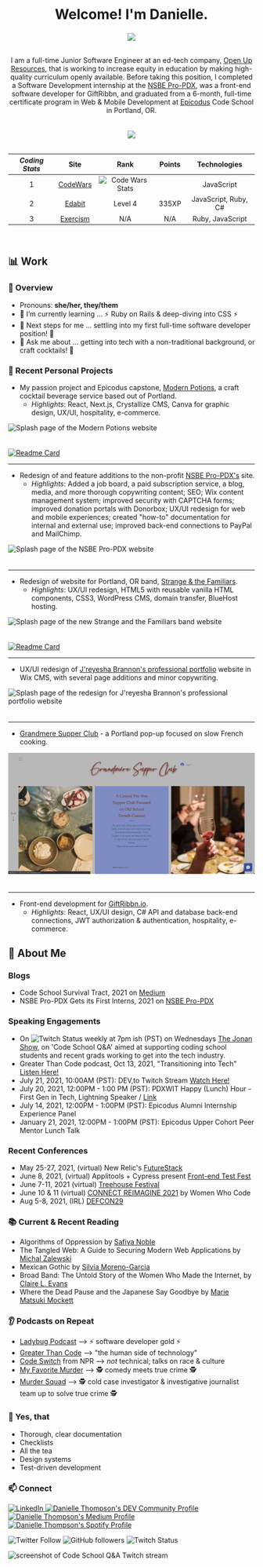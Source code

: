 <div align="center">

# Welcome! I'm Danielle.

<img align="center" src="https://github-readme-stats.vercel.app/api/?username=danitcodes&show_icons=true&icon_color=000080&title_color=000080&border_color=FFFFFF&text_color=FFFFFF&bg_color=90deg,BF5A62,A6537A,904E95" />

<br />
<br />

I am a full-time Junior Software Engineer at an ed-tech company, [Open Up Resources](https://www.openupresources.org/), that is working to increase equity in education by making high-quality curriculum openly available. Before taking this position, I completed a Software Development internship at the [NSBE Pro-PDX](https://www.nsbepropdx.org/), was a front-end software developer for GiftRibbn, and graduated from a 6-month, full-time certificate program in Web & Mobile Development at [Epicodus](www.epicodus.com) Code School in Portland, OR.

<br />

<img align="center" src="https://github-readme-stats.vercel.app/api/top-langs/?username=danitcodes&show_icons=true&layout=compact&title_color=000080&border_color=FFFFFF&text_color=FFFFFF&bg_color=90deg,BF5A62,A6537A,904E95" />

<br />
<br />

|  _Coding Stats_ 	|   Site	|   Rank 	|   Points 	|   Technologies 	|
|:-:	|:-:	|:-:	|:-:	|:-:	|
|  1 	|  [CodeWars](https://www.codewars.com/users/danitcodes)  |  <img src="https://www.codewars.com/users/danitcodes/badges/small" alt="Code Wars Stats" />	|   	|JavaScript 	|
|  2 	|   [Edabit](https://edabit.com/user/NPPFh5vCtYrQREYaC)	  |  Level 4 	|  335XP 	|  JavaScript, Ruby, C# 	|
|  3 	|   [Exercism](https://exercism.io/profiles/danitcodes)	  |  N/A	|  N/A 	|  Ruby, JavaScript 	|

<br />

<!-- **Incoming Stats** <br />
 <br />
|   	|   [LeetCode](https://leetcode.com/danitcodes/)	  |  N/A 	|  66 	|  JavaScript 	|
[Hacker Rank](https://www.hackerrank.com/danithompson74) <br />
 <br />
<br />
<br /> -->

</div>

## 📊 Work

### 📙 Overview

- Pronouns: **she/her, they/them**
- 🌱 I’m currently learning ... ⚡ Ruby on Rails & deep-diving into CSS ⚡
- 👣 Next steps for me ... settling into my first full-time software developer position! 🦾
- 💬 Ask me about ... getting into tech with a non-traditional background, or craft cocktails! 🍹

### 🚧 Recent Personal Projects

- My passion project and Epicodus capstone, [Modern Potions](https://capstone-roan.vercel.app/), a craft cocktail beverage service based out of Portland.
  - _Highlights_: React, Next.js, Crystallize CMS, Canva for graphic design, UX/UI, hospitality, e-commerce.

<img src="assets/ModernPotions_SplashPage.png" alt="Splash page of the Modern Potions website" style="padding-bottom: 20px;"/>

[![Readme Card](https://github-readme-stats.vercel.app/api/pin/?username=danitcodes&repo=-capstone)](https://github.com/danitcodes/-capstone)

---

- Redesign of and feature additions to the non-profit [NSBE Pro-PDX's](https://www.nsbepropdx.org/) site.
  - _Highlights_: Added a job board, a paid subscription service, a blog, media, and more thorough copywriting content; SEO; Wix content management system; improved security with CAPTCHA forms; improved donation portals with Donorbox; UX/UI redesign for web and mobile experiences; created "how-to" documentation for internal and external use; improved back-end connections to PayPal and MailChimp.

<img src="assets/NSBEHome.png" alt="Splash page of the NSBE Pro-PDX website" style="padding-bottom: 20px;"/>

---

- Redesign of website for Portland, OR band, [Strange & the Familiars](www.strangeandthefamiliars.com).
  - _Highlights_: UX/UI redesign, HTML5 with reusable vanilla HTML components, CSS3, WordPress CMS, domain transfer, BlueHost hosting.

<img src="assets/Strange_And_Familiars_Splash.png" alt="Splash page of the new Strange and the Familiars band website"  style="padding-bottom: 20px;" />

[![Readme Card](https://github-readme-stats.vercel.app/api/pin/?username=danitcodes&repo=strange-and-the-familiars)](https://github.com/danitcodes/strange-and-the-familiars)

---

- UX/UI redesign of [J'reyesha Brannon's professional portfolio](www.jreyesha.com) website in Wix CMS, with several page additions and minor copywriting.

<img src="assets/JreyeshaBrannon_Professional.png" alt="Splash page of the redesign for J'reyesha Brannon's professional portfolio website"  style="padding-bottom: 20px;" />

---

- [Grandmere Supper Club](https://www.grandmeresupperclub.com/) - a Portland pop-up focused on slow French cooking.

<img src="assets/GrandmereSplash.png" alt="Splash page of Grandmere Supper Club's business website" style="padding-bottom: 20px;" />

---

- Front-end development for [GiftRibbn.io](ribbn.io).
  - _Highlights_: React, UX/UI design, C# API and database back-end connections, JWT authorization & authentication, hospitality, e-commerce.

<!-- - _Coming soon_ Website redesign/feature add-ons for the following local Portland businesses:
  - Good in the Hood Multicultural Festival
  - FLi Social
  - Professional portfolios & content creator sites for PDX STEM professionals. -->

## 📃 About Me

### Blogs

- Code School Survival Tract, 2021 on [Medium](https://danitcodes.medium.com/code-school-survival-tract-9930cab2f9a8)
- NSBE Pro-PDX Gets its First Interns, 2021 on [NSBE Pro-PDX](https://www.nsbepropdx.org/post/nsbe-pro-pdx-gets-its-first-interns)

### Speaking Engagements

- On ![Twitch Status](https://img.shields.io/twitch/status/danitcodes?style=social) weekly at 7pm ish (PST) on Wednesdays <a href=https://www.twitch.tv/thejonanshow/ >The Jonan Show</a>, on 'Code School Q&A' aimed at supporting coding school students and recent grads working to get into the tech industry.
- Greater Than Code podcast, Oct 13, 2021, "Transitioning into Tech" [Listen Here!](https://www.greaterthancode.com/transitioning-into-tech)
- July 21, 2021, 10:00AM (PST): DEV,to Twitch Stream [Watch Here!](https://www.youtube.com/watch?v=ha691P-bA58)
- July 20, 2021, 12:00PM - 1:00 PM (PST): PDXWIT Happy (Lunch) Hour - First Gen in Tech, Lightning Speaker / [Link](https://www.pdxwit.org/upcoming-events/2021/7/20/july-happy-hour-first-gen-in-tech)
- July 14, 2021, 12:00PM - 1:00PM (PST): Epicodus Alumni Internship Experience Panel
- January 21, 2021, 12:00PM - 1:00PM (PST): Epicodus Upper Cohort Peer Mentor Lunch Talk

### Recent Conferences

- May 25-27, 2021, (virtual) New Relic's [FutureStack](https://newrelic.com/futurestack)
- June 8, 2021, (virtual) Applitools + Cypress present [Front-end Test Fest](https://frontendtestfest.com/)
- June 7-11, 2021 (virtual) [Treehouse Festival](https://hopin.com/events/treehouse-festival-fab8e43e-1fc8-4c99-8335-c42e6d021762)
- June 10 & 11 (virtual) [CONNECT REIMAGINE 2021](https://connectreimagine.womenwhocode.dev/) by Women Who Code
- Aug 5-8, 2021, (IRL) [DEFCON29](https://www.defcon.org/html/defcon-29/dc-29-index.html)

### 📚 Current & Recent Reading

- Algorithms of Oppression by [Safiya Noble](http://algorithmsofoppression.com/)
- The Tangled Web: A Guide to Securing Modern Web Applications by [Michal Zalewski](https://www.oreilly.com/library/view/the-tangled-web/9781593273880/)
- Mexican Gothic by [Silvia Moreno-Garcia](https://silviamoreno-garcia.com/)
- Broad Band: The Untold Story of the Women Who Made the Internet, by [Claire L. Evans](https://clairelevans.com/)
- Where the Dead Pause and the Japanese Say Goodbye by [Marie Matsuki Mockett](http://www.mariemockett.com/books/where-the-dead-pause-the-japanese-say-goodbye/)

### 👂 Podcasts on Repeat

- [Ladybug Podcast](https://www.ladybug.dev/episodes) --> ⚡ software developer gold ⚡
- [Greater Than Code](https://www.greaterthancode.com/) --> "the human side of technology"
- [Code Switch](https://www.npr.org/podcasts/510312/codeswitch) from NPR --> _not_ technical; talks on race & culture
- [My Favorite Murder](https://myfavoritemurder.com/episodes) --> 🕵 comedy meets true crime 🕵
- [Murder Squad](http://themurdersquad.com/) --> 🕵️ cold case investigator & investigative journalist team up to solve true crime 🕵️

### 🤩 Yes, that

- Thorough, clear documentation
- Checklists
- All the tea
- Design systems
- Test-driven development

### 📫 Connect

<a href="https://www.linkedin.com/in/danielle-thompson74"><img alt="LinkedIn" src="https://img.shields.io/badge/linkedin-%230077B5.svg?style=for-the-badge&logo=linkedin&logoColor=white"/> </a>
<a href="https://dev.to/danitcodes"><img src="https://d2fltix0v2e0sb.cloudfront.net/dev-badge.svg" alt="Danielle Thompson's DEV Community Profile" height="30" width="30"></a>
<a href="https://danitcodes.medium.com/"><img alt="Danielle Thompson's Medium Profile" src="https://img.shields.io/badge/Medium-%23000000.svg?style=for-the-badge&logo=Medium&logoColor=white"/></a>
<a href=https://open.spotify.com/user/1264447945/ ><img alt="Danielle Thompson's Spotify Profile" src="https://img.shields.io/badge/Spotify-1ED760?style=for-the-badge&logo=spotify&logoColor=white" /></a>

![Twitter Follow](https://img.shields.io/twitter/follow/danitcodes?style=social)
![GitHub followers](https://img.shields.io/github/followers/danitcodes?style=social)
![Twitch Status](https://img.shields.io/twitch/status/danitcodes?style=social)

<img src="assets/TwitchStream.png" alt="screenshot of Code School Q&A Twitch stream" height="300px" width="auto">

<div align="center">

</div>
